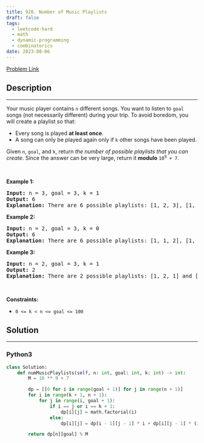 ```yaml
---
title: 920. Number of Music Playlists
draft: false
tags: 
  - leetcode-hard
  - math
  - dynamic-programming
  - combinatorics
date: 2023-08-06
---
```


[Problem Link](https://leetcode.com/problems/number-of-music-playlists/)

## Description

---
<p>Your music player contains <code>n</code> different songs. You want to listen to <code>goal</code> songs (not necessarily different) during your trip. To avoid boredom, you will create a playlist so that:</p>

<ul>
	<li>Every song is played <strong>at least once</strong>.</li>
	<li>A song can only be played again only if <code>k</code> other songs have been played.</li>
</ul>

<p>Given <code>n</code>, <code>goal</code>, and <code>k</code>, return <em>the number of possible playlists that you can create</em>. Since the answer can be very large, return it <strong>modulo</strong> <code>10<sup>9</sup> + 7</code>.</p>
<p>&nbsp;</p>
<p><strong class="example">Example 1:</strong></p>

<pre>
<strong>Input:</strong> n = 3, goal = 3, k = 1
<strong>Output:</strong> 6
<strong>Explanation:</strong> There are 6 possible playlists: [1, 2, 3], [1, 3, 2], [2, 1, 3], [2, 3, 1], [3, 1, 2], and [3, 2, 1].
</pre>

<p><strong class="example">Example 2:</strong></p>

<pre>
<strong>Input:</strong> n = 2, goal = 3, k = 0
<strong>Output:</strong> 6
<strong>Explanation:</strong> There are 6 possible playlists: [1, 1, 2], [1, 2, 1], [2, 1, 1], [2, 2, 1], [2, 1, 2], and [1, 2, 2].
</pre>

<p><strong class="example">Example 3:</strong></p>

<pre>
<strong>Input:</strong> n = 2, goal = 3, k = 1
<strong>Output:</strong> 2
<strong>Explanation:</strong> There are 2 possible playlists: [1, 2, 1] and [2, 1, 2].
</pre>

<p>&nbsp;</p>
<p><strong>Constraints:</strong></p>

<ul>
	<li><code>0 &lt;= k &lt; n &lt;= goal &lt;= 100</code></li>
</ul>


## Solution

---
### Python3
``` py title='number-of-music-playlists'
class Solution:
    def numMusicPlaylists(self, n: int, goal: int, k: int) -> int:
        M = 10 ** 9 + 7

        dp = [[0 for i in range(goal + 1)] for j in range(n + 1)]
        for i in range(k + 1, n + 1):
            for j in range(i, goal + 1):
                if i == j or i == k + 1:
                    dp[i][j] = math.factorial(i)
                else:
                    dp[i][j] = dp[i - 1][j - 1] * i + dp[i][j - 1] * (i - k)

        return dp[n][goal] % M
```

